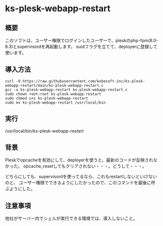 # ks-plesk-webapp-restart

## 概要

このソフトは、ユーザー権限でログインしたユーザーで、pleskのphp-fpm(8.0-8.3)とsupervisordを再起動します。
suidフラグを立てて、deployerに登録して使います。

## 導入方法

```
curl -O https://raw.githubusercontent.com/kobesoft-inc/ks-plesk-webapp-restart/main/ks-plesk-webapp-restart.c
gcc -o ks-plesk-webapp-restart ks-plesk-webapp-restart.c
sudo chown root:root ks-plesk-webapp-restart
sudo chmod u+s ks-plesk-webapp-restart
sudo mv ks-plesk-webapp-restart /usr/local/bin
```

## 実行

/usr/local/bin/ks-plesk-webapp-restart

## 背景

Pleskでopcacheを有効にして、deployerを使うと、最新のコードが反映されなかった。
opcache_resetしてもクリアされない・・・。どうして・・・。

どちらにしても、supervisordを使ってるなら、これもrestartしないといけないのと、
ユーザー権限でできるようにしたかったので、このコマンドを最後に呼ぶようにした。

## 注意事項

他社がサーバー内でシェルが実行できる環境では、導入しないこと。
